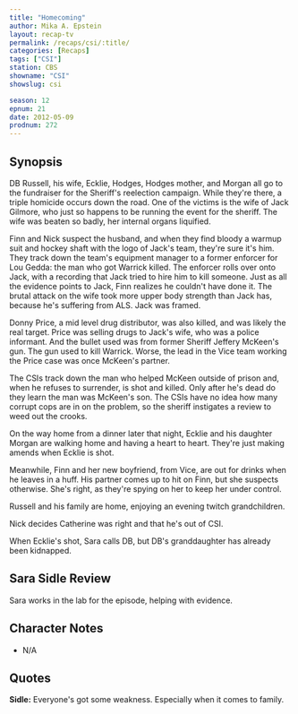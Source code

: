 ```yaml
---
title: "Homecoming"
author: Mika A. Epstein
layout: recap-tv
permalink: /recaps/csi/:title/
categories: [Recaps]
tags: ["CSI"]
station: CBS
showname: "CSI"
showslug: csi

season: 12  
epnum: 21  
date: 2012-05-09
prodnum: 272  
---
```


## Synopsis

DB Russell, his wife, Ecklie, Hodges, Hodges mother, and Morgan all go to the fundraiser for the Sheriff's reelection campaign. While they're there, a triple homicide occurs down the road. One of the victims is the wife of Jack Gilmore, who just so happens to be running the event for the sheriff. The wife was beaten so badly, her internal organs liquified.

Finn and Nick suspect the husband, and when they find bloody a warmup suit and hockey shaft with the logo of Jack's team, they're sure it's him. They track down the team's equipment manager to a former enforcer for Lou Gedda: the man who got Warrick killed. The enforcer rolls over onto Jack, with a recording that Jack tried to hire him to kill someone. Just as all the evidence points to Jack, Finn realizes he couldn't have done it. The brutal attack on the wife took more upper body strength than Jack has, because he's suffering from ALS. Jack was framed.

Donny Price, a mid level drug distributor, was also killed, and was likely the real target. Price was selling drugs to Jack's wife, who was a police informant. And the bullet used was from former Sheriff Jeffery McKeen's gun. The gun used to kill Warrick. Worse, the lead in the Vice team working the Price case was once McKeen's partner.

The CSIs track down the man who helped McKeen outside of prison and, when he refuses to surrender, is shot and killed. Only after he's dead do they learn the man was McKeen's son. The CSIs have no idea how many corrupt cops are in on the problem, so the sheriff instigates a review to weed out the crooks.

On the way home from a dinner later that night, Ecklie and his daughter Morgan are walking home and having a heart to heart. They're just making amends when Ecklie is shot.

Meanwhile, Finn and her new boyfriend, from Vice, are out for drinks when he leaves in a huff. His partner comes up to hit on Finn, but she suspects otherwise. She's right, as they're spying on her to keep her under control.

Russell and his family are home, enjoying an evening twitch grandchildren.

Nick decides Catherine was right and that he's out of CSI.

When Ecklie's shot, Sara calls DB, but DB's granddaughter has already been kidnapped.

## Sara Sidle Review

Sara works in the lab for the episode, helping with evidence.

## Character Notes

* N/A

## Quotes

**Sidle:** Everyone's got some weakness. Especially when it comes to family.


